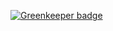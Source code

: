 
[![Greenkeeper badge](https://badges.greenkeeper.io/penumbra1/hello-tra.svg)](https://greenkeeper.io/)
